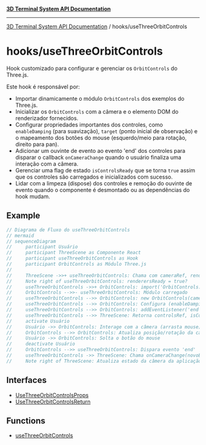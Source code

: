 [**3D Terminal System API Documentation**](../../README.md)

***

[3D Terminal System API Documentation](../../README.md) / hooks/useThreeOrbitControls

# hooks/useThreeOrbitControls

Hook customizado para configurar e gerenciar os `OrbitControls` do Three.js.

Este hook é responsável por:
-   Importar dinamicamente o módulo `OrbitControls` dos exemplos do Three.js.
-   Inicializar os `OrbitControls` com a câmera e o elemento DOM do renderizador fornecidos.
-   Configurar propriedades importantes dos controles, como `enableDamping` (para suavização),
    `target` (ponto inicial de observação) e o mapeamento dos botões do mouse (esquerdo/meio para rotação, direito para pan).
-   Adicionar um ouvinte de evento ao evento 'end' dos controles para disparar o callback `onCameraChange`
    quando o usuário finaliza uma interação com a câmera.
-   Gerenciar uma flag de estado `isControlsReady` que se torna `true` assim que os controles
    são carregados e inicializados com sucesso.
-   Lidar com a limpeza (dispose) dos controles e remoção do ouvinte de evento quando o componente
    é desmontado ou as dependências do hook mudam.

## Example

```ts
// Diagrama de Fluxo do useThreeOrbitControls
// mermaid
// sequenceDiagram
//     participant Usuário
//     participant ThreeScene as Componente React
//     participant useThreeOrbitControls as Hook
//     participant OrbitControls as Módulo Three.js
//
//     ThreeScene ->>+ useThreeOrbitControls: Chama com cameraRef, rendererRef, etc.
//     Note right of useThreeOrbitControls: renderersReady = true?
//     useThreeOrbitControls ->>+ OrbitControls: import('OrbitControls.js')
//     OrbitControls -->>- useThreeOrbitControls: Módulo carregado
//     useThreeOrbitControls -->> OrbitControls: new OrbitControls(camera, renderer.domElement)
//     useThreeOrbitControls -->> OrbitControls: Configura (enableDamping, target, mouseButtons)
//     useThreeOrbitControls -->> OrbitControls: addEventListener('end', handleEnd)
//     useThreeOrbitControls -->> ThreeScene: Retorna controlsRef, isControlsReady = true
//     activate Usuário
//     Usuário ->> OrbitControls: Interage com a câmera (arrasta mouse)
//     OrbitControls -->> OrbitControls: Atualiza posição/rotação da câmera
//     Usuário ->> OrbitControls: Solta o botão do mouse
//     deactivate Usuário
//     OrbitControls -->> useThreeOrbitControls: Dispara evento 'end'
//     useThreeOrbitControls ->> ThreeScene: Chama onCameraChange(novoEstado)
//     Note right of ThreeScene: Atualiza estado da câmera da aplicação
```

## Interfaces

- [UseThreeOrbitControlsProps](interfaces/UseThreeOrbitControlsProps.md)
- [UseThreeOrbitControlsReturn](interfaces/UseThreeOrbitControlsReturn.md)

## Functions

- [useThreeOrbitControls](functions/useThreeOrbitControls.md)
